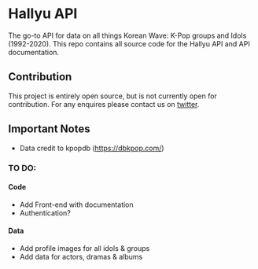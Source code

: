 # Hallyu API
The go-to API for data on all things Korean Wave: K-Pop groups and Idols (1992-2020). This repo contains all source code for the Hallyu API and API documentation.

## Contribution
This project is entirely open source, but is not currently open for contribution. For any enquires please contact us on [twitter](https://twitter.com/_elletownsend).

## Important Notes
- Data credit to kpopdb (<https://dbkpop.com/>)

### TO DO:
#### Code
- Add Front-end with documentation
- Authentication?

#### Data
- Add profile images for all idols & groups
- Add data for actors, dramas & albums